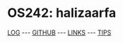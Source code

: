 ---
---

# OS242: halizaarfa

[LOG](TXT/mylog.txt) --- [GITHUB](https://github.com/halizaarfa/os242/) --- [LINKS](https://halizaarfa.github.io/os242/LINKS/) --- [TIPS](https://halizaarfa.github.io/os242/TIPS/)
